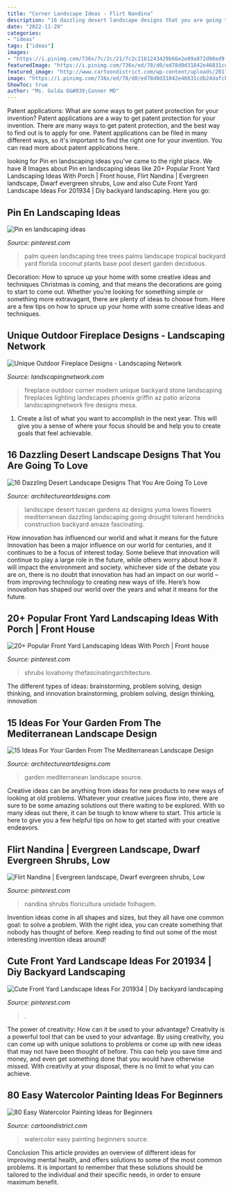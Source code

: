```yaml
---
title: "Corner Landscape Ideas - Flirt Nandina"
description: "16 dazzling desert landscape designs that you are going to love"
date: "2022-11-29"
categories:
- "ideas"
tags: ["ideas"]
images:
- "https://i.pinimg.com/736x/7c/2c/21/7c2c2161243429b66e2e09a872d98ed9.jpg"
featuredImage: "https://i.pinimg.com/736x/ed/78/d0/ed78d0d31842e46831cdb24dafcb40ae.jpg"
featured_image: "http://www.cartoondistrict.com/wp-content/uploads/2017/06/Easy-Watercolor-Painting-Ideas-for-Beginners00039.jpeg"
image: "https://i.pinimg.com/736x/ed/78/d0/ed78d0d31842e46831cdb24dafcb40ae.jpg"
ShowToc: true
author: "Ms. Golda O&#039;Conner MD"
---
```



Patent applications: What are some ways to get patent protection for your invention?
Patent applications are a way to get patent protection for your invention. There are many ways to get patent protection, and the best way to find out is to apply for one. Patent applications can be filed in many different ways, so it's important to find the right one for your invention. You can read more about patent applications here.

	

		
looking for Pin en landscaping ideas you've came to the right place. We have 8 Images about Pin en landscaping ideas like 20+ Popular Front Yard Landscaping Ideas With Porch | Front house, Flirt Nandina | Evergreen landscape, Dwarf evergreen shrubs, Low and also Cute Front Yard Landscape Ideas For 201934 | Diy backyard landscaping. Here you go:
		
    
## Pin En Landscaping Ideas

<img loading=lazy src="https://i.pinimg.com/736x/54/6e/6b/546e6b527d418db077d206f6fa32131a.jpg" onerror="this.onerror=null;this.src='https://tse3.mm.bing.net/th?id=OIP.eCq_PHFlDj9FVuNvvloRrQHaJ3&amp;pid=15.1';" alt="Pin en landscaping ideas">

_Source: pinterest.com_

>palm queen landscaping tree trees palms landscape tropical backyard yard florida coconut plants base pool desert garden deciduous. 

	

Decoration: How to spruce up your home with some creative ideas and techniques
Christmas is coming, and that means the decorations are going to start to come out. Whether you're looking for something simple or something more extravagant, there are plenty of ideas to choose from. Here are a few tips on how to spruce up your home with some creative ideas and techniques.

    
## Unique Outdoor Fireplace Designs - Landscaping Network

<img loading=lazy src="https://images.landscapingnetwork.com/pictures/images/500x500Max/outdoor-fireplace_13/outdoor-corner-fireplace-unique-landscapes-by-griffin_2042.jpg" onerror="this.onerror=null;this.src='https://tse1.mm.bing.net/th?id=OIP.-UNNtP6XFAaSeIU2Ny2sJAHaE3&amp;pid=15.1';" alt="Unique Outdoor Fireplace Designs - Landscaping Network">

_Source: landscapingnetwork.com_

>fireplace outdoor corner modern unique backyard stone landscaping fireplaces lighting landscapes phoenix griffin az patio arizona landscapingnetwork fire designs mesa. 

	

1. Create a list of what you want to accomplish in the next year. This will give you a sense of where your focus should be and help you to create goals that feel achievable.

    
## 16 Dazzling Desert Landscape Designs That You Are Going To Love

<img loading=lazy src="https://www.architectureartdesigns.com/wp-content/uploads/2016/03/11-22-630x419.jpg" onerror="this.onerror=null;this.src='https://tse3.mm.bing.net/th?id=OIP.3eNOHrRQz72lB6LVAkzpSgHaE7&amp;pid=15.1';" alt="16 Dazzling Desert Landscape Designs That You Are Going To Love">

_Source: architectureartdesigns.com_

>landscape desert tuscan gardens az designs yuma lowes flowers mediterranean dazzling landscaping going drought tolerant hendricks construction backyard amaze fascinating. 

	

How innovation has influenced our world and what it means for the future
Innovation has been a major influence on our world for centuries, and it continues to be a focus of interest today. Some believe that innovation will continue to play a large role in the future, while others worry about how it will impact the environment and society. whichever side of the debate you are on, there is no doubt that innovation has had an impact on our world – from improving technology to creating new ways of life. Here’s how innovation has shaped our world over the years and what it means for the future.

    
## 20+ Popular Front Yard Landscaping Ideas With Porch | Front House

<img loading=lazy src="https://i.pinimg.com/736x/21/73/01/2173018c86679dee3ddd41cc2966a98a.jpg" onerror="this.onerror=null;this.src='https://tse1.mm.bing.net/th?id=OIP.ZjdqBRn8jFPqk_PPy49sZwHaFj&amp;pid=15.1';" alt="20+ Popular Front Yard Landscaping Ideas With Porch | Front house">

_Source: pinterest.com_

>shrubs lovahomy thefascinatingarchitecture. 

	

The different types of ideas: brainstorming, problem solving, design thinking, and innovation
brainstorming, problem solving, design thinking, innovation

    
## 15 Ideas For Your Garden From The Mediterranean Landscape Design

<img loading=lazy src="https://www.architectureartdesigns.com/wp-content/uploads/2014/10/15-Ideas-For-Your-Garden-From-The-Mediterranean-Landscape-Design-10-630x945.jpg" onerror="this.onerror=null;this.src='https://tse1.mm.bing.net/th?id=OIP.VkgAJSmfdNTqZZrAYmjHhwHaLH&amp;pid=15.1';" alt="15 Ideas For Your Garden From The Mediterranean Landscape Design">

_Source: architectureartdesigns.com_

>garden mediterranean landscape source. 

	

Creative ideas can be anything from ideas for new products to new ways of looking at old problems. Whatever your creative juices flow into, there are sure to be some amazing solutions out there waiting to be explored. With so many ideas out there, it can be tough to know where to start. This article is here to give you a few helpful tips on how to get started with your creative endeavors.

    
## Flirt Nandina | Evergreen Landscape, Dwarf Evergreen Shrubs, Low

<img loading=lazy src="https://i.pinimg.com/736x/ed/78/d0/ed78d0d31842e46831cdb24dafcb40ae.jpg" onerror="this.onerror=null;this.src='https://tse3.mm.bing.net/th?id=OIP.4WBpPeLPjCZHxVE-tUUy-wHaE8&amp;pid=15.1';" alt="Flirt Nandina | Evergreen landscape, Dwarf evergreen shrubs, Low">

_Source: pinterest.com_

>nandina shrubs floricultura unidade folhagem. 

	

Invention ideas come in all shapes and sizes, but they all have one common goal: to solve a problem. With the right idea, you can create something that nobody has thought of before. Keep reading to find out some of the most interesting invention ideas around!

    
## Cute Front Yard Landscape Ideas For 201934 | Diy Backyard Landscaping

<img loading=lazy src="https://i.pinimg.com/736x/7c/2c/21/7c2c2161243429b66e2e09a872d98ed9.jpg" onerror="this.onerror=null;this.src='https://tse2.mm.bing.net/th?id=OIP.0lC5EUbGr1Ye_UnPEx_1KwHaJ4&amp;pid=15.1';" alt="Cute Front Yard Landscape Ideas For 201934 | Diy backyard landscaping">

_Source: pinterest.com_

>. 

	

The power of creativity: How can it be used to your advantage?
Creativity is a powerful tool that can be used to your advantage. By using creativity, you can come up with unique solutions to problems or come up with new ideas that may not have been thought of before. This can help you save time and money, and even get something done that you would have otherwise missed. With creativity at your disposal, there is no limit to what you can achieve.

    
## 80 Easy Watercolor Painting Ideas For Beginners

<img loading=lazy src="http://www.cartoondistrict.com/wp-content/uploads/2017/06/Easy-Watercolor-Painting-Ideas-for-Beginners00039.jpeg" onerror="this.onerror=null;this.src='https://tse1.mm.bing.net/th?id=OIP.LlToqBtdv4up7Eo1jJB5RwHaKO&amp;pid=15.1';" alt="80 Easy Watercolor Painting Ideas for Beginners">

_Source: cartoondistrict.com_

>watercolor easy painting beginners source. 

	

Conclusion
This article provides an overview of different ideas for improving mental health, and offers solutions to some of the most common problems. It is important to remember that these solutions should be tailored to the individual and their specific needs, in order to ensure maximum benefit.

